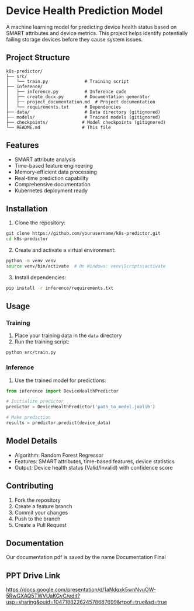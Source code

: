 # Device Health Prediction Model

A machine learning model for predicting device health status based on SMART attributes and device metrics. This project helps identify potentially failing storage devices before they cause system issues.

## Project Structure

```
k8s-predictor/
├── src/
│   └── train.py              # Training script
├── inference/
│   ├── inference.py          # Inference code
│   ├── create_docx.py        # Documentation generator
│   ├── project_documentation.md  # Project documentation
│   └── requirements.txt      # Dependencies
├── data/                     # Data directory (gitignored)
├── models/                   # Trained models (gitignored)
├── checkpoints/             # Model checkpoints (gitignored)
└── README.md                # This file
```

## Features

- SMART attribute analysis
- Time-based feature engineering
- Memory-efficient data processing
- Real-time prediction capability
- Comprehensive documentation
- Kubernetes deployment ready

## Installation

1. Clone the repository:
```bash
git clone https://github.com/yourusername/k8s-predictor.git
cd k8s-predictor
```

2. Create and activate a virtual environment:
```bash
python -m venv venv
source venv/bin/activate  # On Windows: venv\Scripts\activate
```

3. Install dependencies:
```bash
pip install -r inference/requirements.txt
```

## Usage

### Training

1. Place your training data in the `data` directory
2. Run the training script:
```bash
python src/train.py
```

### Inference

1. Use the trained model for predictions:
```python
from inference import DeviceHealthPredictor

# Initialize predictor
predictor = DeviceHealthPredictor('path_to_model.joblib')

# Make prediction
results = predictor.predict(device_data)
```

## Model Details

- Algorithm: Random Forest Regressor
- Features: SMART attributes, time-based features, device statistics
- Output: Device health status (Valid/Invalid) with confidence score

## Contributing

1. Fork the repository
2. Create a feature branch
3. Commit your changes
4. Push to the branch
5. Create a Pull Request

## Documentation

Our documentation pdf is saved by the name Documentation Final

## PPT Drive Link
https://docs.google.com/presentation/d/1aNdqxk5wnNvuOW-5RwGXAQ5TWVUaKGvC/edit?usp=sharing&ouid=104718822624578687699&rtpof=true&sd=true


